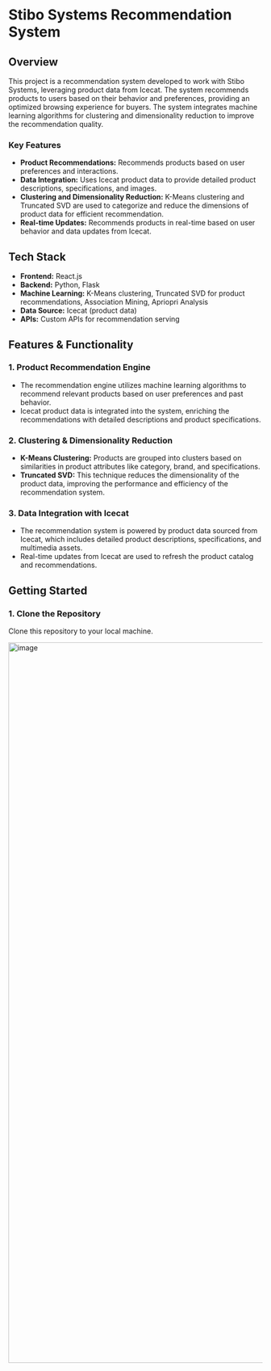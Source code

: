 # Stibo Systems Recommendation System

## Overview
This project is a recommendation system developed to work with Stibo Systems, leveraging product data from Icecat. The system recommends products to users based on their behavior and preferences, providing an optimized browsing experience for buyers. The system integrates machine learning algorithms for clustering and dimensionality reduction to improve the recommendation quality.

### Key Features
- **Product Recommendations:** Recommends products based on user preferences and interactions.
- **Data Integration:** Uses Icecat product data to provide detailed product descriptions, specifications, and images.
- **Clustering and Dimensionality Reduction:** K-Means clustering and Truncated SVD are used to categorize and reduce the dimensions of product data for efficient recommendation.
- **Real-time Updates:** Recommends products in real-time based on user behavior and data updates from Icecat.

## Tech Stack
- **Frontend:** React.js
- **Backend:** Python, Flask
- **Machine Learning:** K-Means clustering, Truncated SVD for product recommendations, Association Mining, Apriopri Analysis
- **Data Source:** Icecat (product data)
- **APIs:** Custom APIs for recommendation serving

## Features & Functionality

### 1. **Product Recommendation Engine**
- The recommendation engine utilizes machine learning algorithms to recommend relevant products based on user preferences and past behavior.
- Icecat product data is integrated into the system, enriching the recommendations with detailed descriptions and product specifications.

### 2. **Clustering & Dimensionality Reduction**
- **K-Means Clustering:** Products are grouped into clusters based on similarities in product attributes like category, brand, and specifications.
- **Truncated SVD:** This technique reduces the dimensionality of the product data, improving the performance and efficiency of the recommendation system.

### 3. **Data Integration with Icecat**
- The recommendation system is powered by product data sourced from Icecat, which includes detailed product descriptions, specifications, and multimedia assets.
- Real-time updates from Icecat are used to refresh the product catalog and recommendations.

## Getting Started


### 1. **Clone the Repository**
Clone this repository to your local machine.


<img width="1427" alt="image" src="https://github.com/user-attachments/assets/4c6278f9-b488-408d-9cf7-72519f151e3b" />


